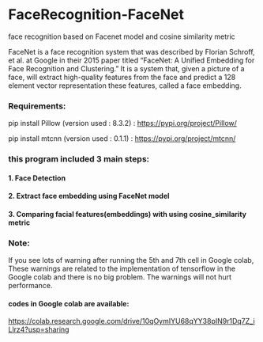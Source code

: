 # FaceRecognition-FaceNet
face recognition based on Facenet model and cosine similarity metric

FaceNet is a face recognition system that was described by Florian Schroff, et al. at Google in their 2015 paper 
titled “FaceNet: A Unified Embedding for Face Recognition and Clustering.”
It is a system that, given a picture of a face, will extract high-quality features from the face 
and predict a 128 element vector representation these features, called a face embedding.

### Requirements:
pip install Pillow (version used : 8.3.2) : https://pypi.org/project/Pillow/    

pip install mtcnn (version used : 0.1.1)  : https://pypi.org/project/mtcnn/     

### this program included 3 main steps:
#### 1. Face Detection
#### 2. Extract face embedding using FaceNet model
#### 3. Comparing facial features(embeddings) with using cosine_similarity metric

### Note:
If you see lots of warning after running the 5th and 7th cell in Google colab, These warnings are related 
to the implementation of tensorflow in the Google colab and there is no big problem.
The warnings will not hurt performance.

#### codes in Google colab are available:

https://colab.research.google.com/drive/10qOymIYU68qYY38pIN9r1Dq7Z_iLlrz4?usp=sharing
